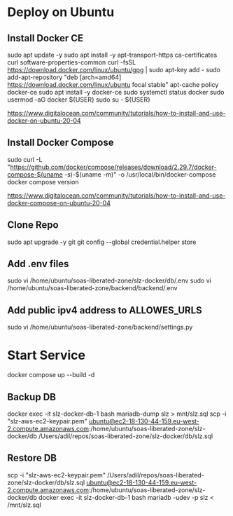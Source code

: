 # Deploy on Ubuntu


## Install Docker CE

sudo apt update -y
sudo apt install -y apt-transport-https ca-certificates curl software-properties-common
curl -fsSL https://download.docker.com/linux/ubuntu/gpg | sudo apt-key add -
sudo add-apt-repository "deb [arch=amd64] https://download.docker.com/linux/ubuntu focal stable"
apt-cache policy docker-ce
sudo apt install -y docker-ce
sudo systemctl status docker
sudo usermod -aG docker ${USER}
sudo su - ${USER}

https://www.digitalocean.com/community/tutorials/how-to-install-and-use-docker-on-ubuntu-20-04

## Install Docker Compose 

sudo curl -L "https://github.com/docker/compose/releases/download/2.29.7/docker-compose-$(uname -s)-$(uname -m)" -o /usr/local/bin/docker-compose
docker compose version

https://www.digitalocean.com/community/tutorials/how-to-install-and-use-docker-compose-on-ubuntu-20-04


## Clone Repo

sudo apt upgrade -y git
git config --global credential.helper store


## Add .env files

sudo vi /home/ubuntu/soas-liberated-zone/slz-docker/db/.env
sudo vi /home/ubuntu/soas-liberated-zone/backend/backend/.env

## Add public ipv4 address to ALLOWES_URLS

sudo vi /home/ubuntu/soas-liberated-zone/backend/settings.py


# Start Service

docker compose up --build -d

## Backup DB

docker exec -it slz-docker-db-1 bash
mariadb-dump slz > mnt/slz.sql
scp -i "slz-aws-ec2-keypair.pem"  ubuntu@ec2-18-130-44-159.eu-west-2.compute.amazonaws.com:/home/ubuntu/soas-liberated-zone/slz-docker/db /Users/adil/repos/soas-liberated-zone/slz-docker/db/slz.sql

## Restore DB

scp -i "slz-aws-ec2-keypair.pem" /Users/adil/repos/soas-liberated-zone/slz-docker/db/slz.sql ubuntu@ec2-18-130-44-159.eu-west-2.compute.amazonaws.com:/home/ubuntu/soas-liberated-zone/slz-docker/db
docker exec -it slz-docker-db-1 bash
mariadb -udev -p slz < /mnt/slz.sql

